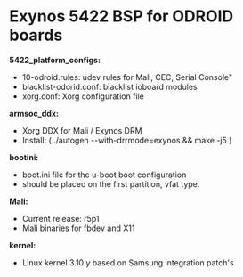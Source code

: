 # Exynos 5422 BSP for ODROID boards

**5422_platform_configs:**
  - 10-odroid.rules: udev rules for Mali, CEC, Serial Console"
  - blacklist-odorid.conf: blacklist ioboard modules
  - xorg.conf: Xorg configuration file
  

**armsoc_ddx:**
  - Xorg DDX for Mali / Exynos DRM
  - Install: ( ./autogen --with-drrmode=exynos && make -j5 )
  
**bootini:**
  - boot.ini file for the u-boot boot configuration
  - should be placed on the first partition, vfat type.
  
**Mali:**
  - Current release: r5p1
  - Mali binaries for fbdev and X11
  
**kernel:**
  - Linux kernel 3.10.y based on Samsung integration patch's
